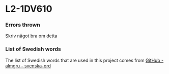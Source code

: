 # L2-1DV610


### Errors thrown
Skriv något bra om detta


### List of Swedish words
The list of Swedish words that are used in this project comes from [GitHub - almgru - svenska-ord](https://github.com/almgru/svenska-ord.txt)
